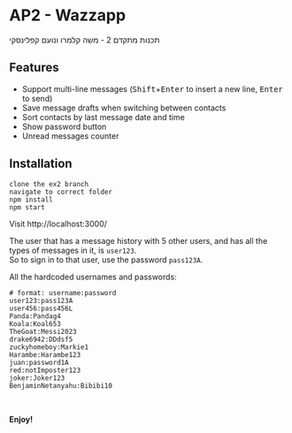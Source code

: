 # AP2 - Wazzapp

תכנות מתקדם 2 - משה קלמרו ונועם קפלינסקי

## Features
- Support multi-line messages (<kbd>Shift</kbd>+<kbd>Enter</kbd> to insert a new line, <kbd>Enter</kbd> to send)
- Save message drafts when switching between contacts
- Sort contacts by last message date and time
- Show password button
- Unread messages counter

## Installation
```shell
clone the ex2 branch
navigate to correct folder
npm install
npm start
```
Visit http://localhost:3000/

The user that has a message history with 5 other users, and has all the types of messages in it, is `user123`.\
So to sign in to that user, use the password `pass123A`.


All the hardcoded usernames and passwords:
```shell
# format: username:password
user123:pass123A
user456:pass456L
Panda:Pandag4
Koala:Koal653
TheGoat:Messi2023
drake6942:DDdsf5
zuckyhomeboy:Markie1
Harambe:Harambe123
juan:password1A
red:notImposter123
joker:Joker123
BenjaminNetanyahu:Bibibi10
```
<br>

**Enjoy!**
